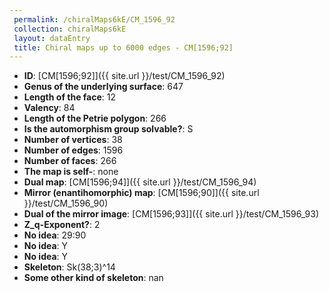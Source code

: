 ```yaml
--- 
 permalink: /chiralMaps6kE/CM_1596_92 
 collection: chiralMaps6kE
 layout: dataEntry
 title: Chiral maps up to 6000 edges - CM[1596;92]
---
```


- **ID**: [CM[1596;92]]({{ site.url }}/test/CM_1596_92)
- **Genus of the underlying surface**: 647
- **Length of the face**: 12
- **Valency**: 84
- **Length of the Petrie polygon**: 266
- **Is the automorphism group solvable?**: S
- **Number of vertices**: 38
- **Number of edges**: 1596
- **Number of faces**: 266
- **The map is self-**: none
- **Dual map**: [CM[1596;94]]({{ site.url }}/test/CM_1596_94)
- **Mirror (enantihomorphic) map**: [CM[1596;90]]({{ site.url }}/test/CM_1596_90)
- **Dual of the mirror image**: [CM[1596;93]]({{ site.url }}/test/CM_1596_93)
- **Z_q-Exponent?**: 2
- **No idea**:  29:90
- **No idea**: Y
- **No idea**: Y
- **Skeleton**: Sk(38;3)^14
- **Some other kind of skeleton**: nan
